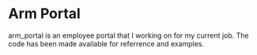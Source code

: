 # Arm Portal

arm_portal is an employee portal that I working on for my current job.  The code has been made available for referrence and examples.
